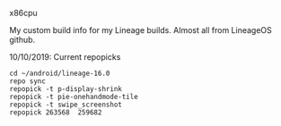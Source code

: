 

x86cpu

My custom build info for my Lineage builds.   Almost all from LineageOS github.


10/10/2019: Current repopicks


```
cd ~/android/lineage-16.0
repo sync
repopick -t p-display-shrink
repopick -t pie-onehandmode-tile
repopick -t swipe_screenshot
repopick 263568  259682
```
